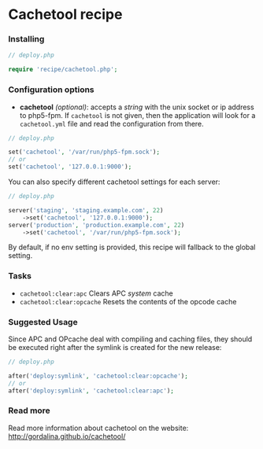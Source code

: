 # Cachetool recipe

### Installing

```php
// deploy.php

require 'recipe/cachetool.php';
```

### Configuration options

- **cachetool** *(optional)*: accepts a *string* with the unix socket or ip address to php5-fpm. If `cachetool` is not given, then the application will look for a `cachetool.yml` file and read the configuration from there.

```php
// deploy.php

set('cachetool', '/var/run/php5-fpm.sock');
// or
set('cachetool', '127.0.0.1:9000');
```

You can also specify different cachetool settings for each server:
```php
// deploy.php

server('staging', 'staging.example.com', 22)
    ->set('cachetool', '127.0.0.1:9000');
server('production', 'production.example.com', 22)
    ->set('cachetool', '/var/run/php5-fpm.sock');
```

By default, if no env setting is provided, this recipe will fallback to the global setting.

### Tasks

- `cachetool:clear:apc` Clears APC *system* cache
- `cachetool:clear:opcache` Resets the contents of the opcode cache

### Suggested Usage

Since APC and OPcache deal with compiling and caching files, they should be executed right after the symlink is created for the new release:

```php
// deploy.php

after('deploy:symlink', 'cachetool:clear:opcache');
// or
after('deploy:symlink', 'cachetool:clear:apc');
```

### Read more

Read more information about cachetool on the website:
http://gordalina.github.io/cachetool/
